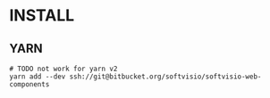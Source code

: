 # INSTALL

## YARN
```
# TODO not work for yarn v2
yarn add --dev ssh://git@bitbucket.org/softvisio/softvisio-web-components
```
